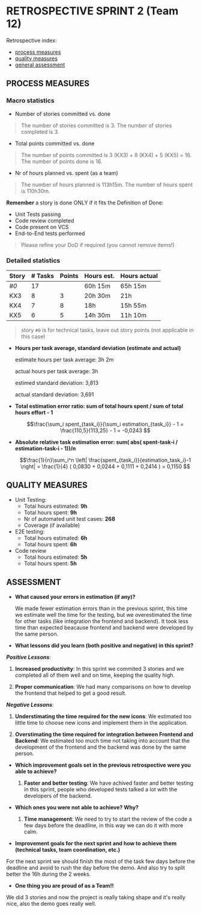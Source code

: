 RETROSPECTIVE SPRINT 2 (Team 12)
=====================================


Retrospective index:


- [process measures](#process-measures)
- [quality measures](#quality-measures)
- [general assessment](#assessment)


## PROCESS MEASURES 


### Macro statistics


- Number of stories committed vs. done 
> The number of stories committed is 3.
> The number of stories completed is 3.
- Total points committed vs. done 
> The number of points committed is 3 (KX3) + 8 (KX4) + 5 (KX5) = 16.
> The number of points done is 16.
- Nr of hours planned vs. spent (as a team)
> The number of hours planned is 113h15m.
> The number of hours spent is 110h30m.

**Remember** a story is done ONLY if it fits the Definition of Done:
 
- Unit Tests passing
- Code review completed
- Code present on VCS
- End-to-End tests performed


> Please refine your DoD if required (you cannot remove items!) 


### Detailed statistics


| Story  | # Tasks | Points | Hours est. | Hours actual |
|--------|---------|--------|------------|--------------|
|  _#0_  |    17   |        |  60h 15m   |   65h 15m    |
|  KX3   |    8    |   3    |  20h 30m   |     21h      |
|  KX4   |    7    |   8    |    18h     |   15h 55m    |
|  KX5   |    6    |   5    |  14h 30m   |   11h 10m    |

> story `#0` is for technical tasks, leave out story points (not applicable in this case)


- **Hours per task average, standard deviation (estimate and actual)**

   estimate hours per task average: 3h 2m

   actual hours per task average: 3h

   estimed standard deviation: 3,813

   actual standard deviation: 3,691

- **Total estimation error ratio: sum of total hours spent / sum of total hours effort - 1**


    $$\frac{\sum_i spent_{task_i}}{\sum_i estimation_{task_i}} - 1 = \frac{110,5}{113,25} - 1 = -0,0243 $$ 
    
- **Absolute relative task estimation error: sum( abs( spent-task-i / estimation-task-i - 1))/n**


    $$\frac{1}{n}\sum_i^n \left| \frac{spent_{task_i}}{estimation_task_i}-1 \right| = \frac{1}{4} ( 0,0830 + 0,0244 + 0,1111 + 0,2414 ) = 0,1150  $$
  
## QUALITY MEASURES 
- Unit Testing:
  - Total hours estimated: **9h**
  - Total hours spent: **9h**
  - Nr of automated unit test cases: **268**
  - Coverage (if available)
- E2E testing:
  - Total hours estimated: **6h**
  - Total hours spent: **6h**
- Code review 
  - Total hours estimated: **5h**
  - Total hours spent: **5h**
  
## ASSESSMENT

- **What caused your errors in estimation (if any)?**

   We made fewer estimation errors than in the previous sprint, this time we estimate well the time for the testing, but we overestimated the time for other tasks (like integration the frontend and backend). It took less time than expected beacause frontend and backend were developed by the same person.

- **What lessons did you learn (both positive and negative) in this sprint?**

 ***Positive Lessons***:

  1. **Increased productivity**: In this sprint we commited 3 stories and we completed all of them well and on time, keeping the quality high.

  2. **Proper communication**: We had many comparisons on how to develop the frontend that helped to get a good result.

 ***Negative Lessons***:

 1. **Understimating the time required for the new icons**: We estimated too little time to choose new icons and implement them in the application.

  2. **Overstimating the time required for integration between Frontend and Backend**: We estimated too much time not taking into account that the development of the frontend and the backend was done by the same person.

- **Which improvement goals set in the previous retrospective were you able to achieve?**

  1. **Faster and better testing**: We have achived faster and better testing in this sprint, people who developed tests talked a lot with the developers of the backend.

- **Which ones you were not able to achieve? Why?**

  1. **Time management**: We need to try to start the review of the code a few days before the deadline, in this way we can do it with more calm.

- **Improvement goals for the next sprint and how to achieve them (technical tasks, team coordination, etc.)**

For the next sprint we should finish the most of the task few days before the deadline and avoid to rush the day before the demo. And also try to split better the 16h during the 2 weeks.

- **One thing you are proud of as a Team!!**

We did 3 stories and now the project is really taking shape and it's really nice, also the demo goes really well.
